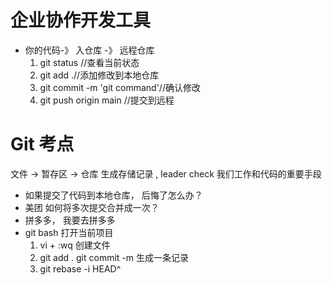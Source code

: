 # 企业协作开发工具

- 你的代码-》 入仓库 -》 远程仓库
    1. git status //查看当前状态
    2. git add .//添加修改到本地仓库
    3. git commit -m 'git command'//确认修改
    4. git push origin main //提交到远程

# Git 考点
  文件 -> 暂存区 -> 仓库
  生成存储记录 , leader check 我们工作和代码的重要手段 
- 如果提交了代码到本地仓库， 后悔了怎么办？ 
- 美团  如何将多次提交合并成一次？ 
- 拼多多， 我要去拼多多
- git bash 打开当前项目
    1.  vi  + :wq  创建文件
    2.  git add . git commit -m   生成一条记录
    3. git rebase -i HEAD^
    